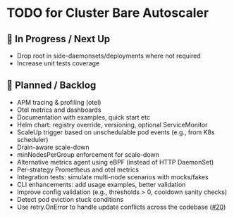 # TODO for Cluster Bare Autoscaler

## 🔧 In Progress / Next Up
- Drop root in side-daemonsets/deployments where not required
- Increase unit tests coverage

## 📌 Planned / Backlog
- APM tracing & profiling (otel)
- Otel metrics and dashboards
- Documentation with examples, quick start etc
- Helm chart: registry override, versioning, optional ServiceMonitor
- ScaleUp trigger based on unschedulable pod events (e.g., from K8s scheduler)
- Drain-aware scale-down
- minNodesPerGroup enforcement for scale-down
- Alternative metrics agent using eBPF (instead of HTTP DaemonSet)
- Per-strategy Prometheus and otel metrics
- Integration tests: simulate multi-node scenarios with mocks/fakes
- CLI enhancements: add usage examples, better validation
- Improve config validation (e.g., thresholds > 0, cooldown sanity checks)
- Detect pod eviction stuck conditions
- Use retry.OnError to handle update conflicts across the codebase ([#20](https://github.com/docent-net/cluster-bare-autoscaler/issues/20))